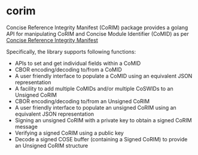 # corim
Concise Reference Integrity Manifest (CoRIM) package provides a golang API for manipulating 
CoRIM and Concise Module Identifier (CoMID) as per [Concise Reference Integrity Manifest](https://datatracker.ietf.org/doc/draft-birkholz-rats-corim/)

Specifically, the library supports following functions:
* APIs to set and get individual fields within a CoMID
* CBOR encoding/decoding to/from a CoMID
* A user friendly interface to populate a CoMID using an equivalent JSON representation
* A facility to add multiple CoMIDs and/or multiple CoSWIDs to an Unsigned CoRIM
* CBOR encoding/decoding to/from an Unsigned CoRIM
* A user friendly interface to populate an unsigned CoRIM using an equivalent JSON representation
* Signing an unsigned CoRIM with a private key to obtain a signed CoRIM message
* Verifying a signed CoRIM using a public key
* Decode a signed COSE buffer (containing a Signed CoRIM) to provide an Unsigned CoRIM structure